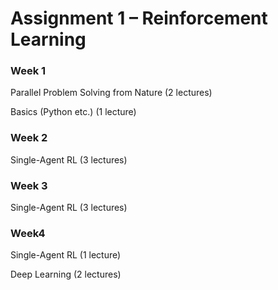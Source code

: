 # Assignment 1 – Reinforcement Learning
### Week 1

Parallel Problem Solving from Nature (2 lectures)

Basics (Python etc.) (1 lecture)

### Week 2 

Single-Agent RL (3 lectures)

### Week 3 

Single-Agent RL (3 lectures)

### Week4

Single-Agent RL (1 lecture)

Deep Learning (2 lectures)

